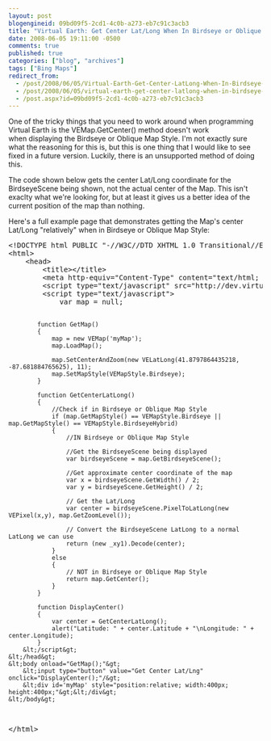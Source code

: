 ```yaml
---
layout: post
blogengineid: 09bd09f5-2cd1-4c0b-a273-eb7c91c3acb3
title: "Virtual Earth: Get Center Lat/Long When In Birdseye or Oblique Map Style"
date: 2008-06-05 19:11:00 -0500
comments: true
published: true
categories: ["blog", "archives"]
tags: ["Bing Maps"]
redirect_from: 
  - /post/2008/06/05/Virtual-Earth-Get-Center-LatLong-When-In-Birdseye-or-Oblique-Map-Style
  - /post/2008/06/05/virtual-earth-get-center-latlong-when-in-birdseye-or-oblique-map-style
  - /post.aspx?id=09bd09f5-2cd1-4c0b-a273-eb7c91c3acb3
---
```

<!-- more -->
<p>One of the tricky things that you need to work around when programming Virtual Earth is the VEMap.GetCenter() method doesn't work when&nbsp;displaying the&nbsp;Birdseye or Oblique Map Style. I'm not exactly sure what the reasoning for this is, but this is one thing that I would like to see fixed in a future version. Luckily, there is an unsupported method of doing this.</p>
<p>The code shown below&nbsp;gets the center Lat/Long coordinate for the BirdseyeScene being shown, not the actual center of the Map. This isn't exaclty what we're looking for, but at least it gives us a better idea of the current position of the map than nothing.</p>
<p>Here's a full example page that demonstrates getting the Map's center Lat/Long "relatively" when in Birdseye or Oblique Map Style:</p>
<pre class="brush: xml; first-line: 1; tab-size: 4; toolbar: false; ">&lt;!DOCTYPE html PUBLIC "-//W3C//DTD XHTML 1.0 Transitional//EN" "http://www.w3.org/TR/xhtml1/DTD/xhtml1-transitional.dtd"&gt;
&lt;html&gt;
    &lt;head&gt;
        &lt;title&gt;&lt;/title&gt;
        &lt;meta http-equiv="Content-Type" content="text/html; charset=utf-8"&gt;
        &lt;script type="text/javascript" src="http://dev.virtualearth.net/mapcontrol/mapcontrol.ashx?v=6.1"&gt;&lt;/script&gt;
        &lt;script type="text/javascript"&gt;
            var map = null;
                       
            function GetMap()
            {
                map = new VEMap('myMap');
                map.LoadMap();

                map.SetCenterAndZoom(new VELatLong(41.8797864435218, -87.681884765625), 11);
                map.SetMapStyle(VEMapStyle.Birdseye);
            }  

            function GetCenterLatLong()
            {
                //Check if in Birdseye or Oblique Map Style
                if (map.GetMapStyle() == VEMapStyle.Birdseye || map.GetMapStyle() == VEMapStyle.BirdseyeHybrid)
                {
                    //IN Birdseye or Oblique Map Style

                    //Get the BirdseyeScene being displayed
                    var birdseyeScene = map.GetBirdseyeScene();

                    //Get approximate center coordinate of the map
                    var x = birdseyeScene.GetWidth() / 2;
                    var y = birdseyeScene.GetHeight() / 2;

                    // Get the Lat/Long 
                    var center = birdseyeScene.PixelToLatLong(new VEPixel(x,y), map.GetZoomLevel());

                    // Convert the BirdseyeScene LatLong to a normal LatLong we can use
                    return (new _xy1).Decode(center);
                }
                else
                {
                    // NOT in Birdseye or Oblique Map Style
                    return map.GetCenter();
                }
            }

            function DisplayCenter()
            {
                var center = GetCenterLatLong();
                alert("Latitude: " + center.Latitude + "\nLongitude: " + center.Longitude);
            }
        &lt;/script&gt;
    &lt;/head&gt;
    &lt;body onload="GetMap();"&gt;
        &lt;input type="button" value="Get Center Lat/Lng" onclick="DisplayCenter();"/&gt;
        &lt;div id='myMap' style="position:relative; width:400px; height:400px;"&gt;&lt;/div&gt;
    &lt;/body&gt;
&lt;/html&gt;</pre>
<p>&nbsp;</p>
